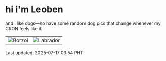 # hi i'm Leoben

and i like dogs—so have some random dog pics that change whenever my CRON feels like it

|  |  |
|--------|----------|
| ![Borzoi](https://random-dog-vercel.vercel.app/api/random-borzoi?v=1752695683) | ![Labrador](https://random-dog-vercel.vercel.app/api/random-labrador?v=1752695683) |

Last updated: 2025-07-17 03:54 PHT
